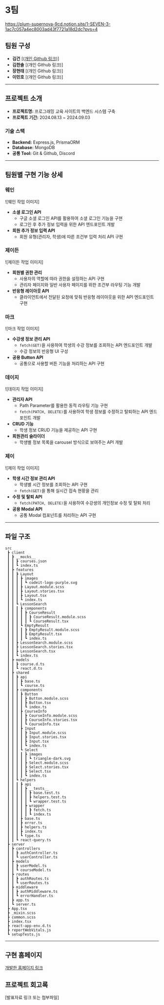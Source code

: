 # 3팀

https://plum-supernova-9cd.notion.site/1-SEVEN-3-1ac7c057a4ec8003ad43f7721a18d2dc?pvs=4

## 팀원 구성
- **김건** [([개인 Github 링크](https://github.com/funfungun))]
- **김한솔** [(개인 Github 링크)]
- **장현태** [(개인 Github 링크)]
- **이민호** [(개인 Github 링크)]

---

## 프로젝트 소개
- **프로젝트명:** 프로그래밍 교육 사이트의 백엔드 시스템 구축
- **프로젝트 기간:** 2024.08.13 ~ 2024.09.03

### 기술 스택
- **Backend:** Express.js, PrismaORM
- **Database:** MongoDB
- **공통 Tool:** Git & Github, Discord

---

## 팀원별 구현 기능 상세

### 웨인
![웨인 작업 이미지]
- **소셜 로그인 API**
  - 구글 소셜 로그인 API를 활용하여 소셜 로그인 기능을 구현
  - 로그인 후 추가 정보 입력을 위한 API 엔드포인트 개발
- **회원 추가 정보 입력 API**
  - 회원 유형(관리자, 학생)에 따른 조건부 입력 처리 API 구현

### 제이든
![제이든 작업 이미지]
- **회원별 권한 관리**
  - 사용자의 역할에 따라 권한을 설정하는 API 구현
  - 관리자 페이지와 일반 사용자 페이지를 위한 조건부 라우팅 기능 개발
- **반응형 레이아웃 API**
  - 클라이언트에서 전달된 요청에 맞춰 반응형 레이아웃을 위한 API 엔드포인트 구현

### 마크
![마크 작업 이미지]
- **수강생 정보 관리 API**
  - `fetch(GET)`을 사용하여 학생의 수강 정보를 조회하는 API 엔드포인트 개발
  - 수강 정보의 반응형 UI 구성
- **공용 Button API**
  - 공통으로 사용할 버튼 기능을 처리하는 API 구현

### 데이지
![데이지 작업 이미지]
- **관리자 API**
  - Path Parameter를 활용한 동적 라우팅 기능 구현
  - `fetch(PATCH, DELETE)`를 사용하여 학생 정보를 수정하고 탈퇴하는 API 엔드포인트 개발
- **CRUD 기능**
  - 학생 정보 CRUD 기능을 제공하는 API 구현
- **회원관리 슬라이더**
  - 학생별 정보 목록을 carousel 방식으로 보여주는 API 개발

### 제이
![제이 작업 이미지]
- **학생 시간 정보 관리 API**
  - 학생별 시간 정보를 조회하는 API 구현
  - `fetch(GET)`을 통해 실시간 접속 현황을 관리
- **수정 및 탈퇴 API**
  - `fetch(PATCH, DELETE)`을 사용하여 수강생의 개인정보 수정 및 탈퇴 처리
- **공용 Modal API**
  - 공통 Modal 컴포넌트를 처리하는 API 구현

---

## 파일 구조
```
src
 ┣ client
 ┃ ┣ __mocks__
 ┃ ┃ ┣ courses.json
 ┃ ┃ ┗ index.ts
 ┃ ┣ features
 ┃ ┃ ┣ Layout
 ┃ ┃ ┃ ┣ images
 ┃ ┃ ┃ ┃ ┗ codeit-logo-purple.svg
 ┃ ┃ ┃ ┣ Layout.module.scss
 ┃ ┃ ┃ ┣ Layout.stories.tsx
 ┃ ┃ ┃ ┣ Layout.tsx
 ┃ ┃ ┃ ┗ index.ts
 ┃ ┃ ┗ LessonSearch
 ┃ ┃ ┃ ┣ components
 ┃ ┃ ┃ ┃ ┣ CourseResult
 ┃ ┃ ┃ ┃ ┃ ┣ CourseResult.module.scss
 ┃ ┃ ┃ ┃ ┃ ┗ CourseResult.tsx
 ┃ ┃ ┃ ┗ EmptyResult
 ┃ ┃ ┃ ┃ ┣ EmptyResult.module.scss
 ┃ ┃ ┃ ┃ ┣ EmptyResult.tsx
 ┃ ┃ ┃ ┃ ┗ index.ts
 ┃ ┃ ┣ LessonSearch.module.scss
 ┃ ┃ ┣ LessonSearch.stories.tsx
 ┃ ┃ ┣ LessonSearch.tsx
 ┃ ┃ ┗ index.ts
 ┃ ┣ models
 ┃ ┃ ┣ course.d.ts
 ┃ ┃ ┗ react.d.ts
 ┃ ┣ shared
 ┃ ┃ ┣ api
 ┃ ┃ ┃ ┣ base.ts
 ┃ ┃ ┃ ┗ course.ts
 ┃ ┃ ┣ components
 ┃ ┃ ┃ ┣ Button
 ┃ ┃ ┃ ┃ ┣ Button.module.scss
 ┃ ┃ ┃ ┃ ┣ Button.tsx
 ┃ ┃ ┃ ┃ ┗ index.ts
 ┃ ┃ ┃ ┣ CourseInfo
 ┃ ┃ ┃ ┃ ┣ CourseInfo.module.scss
 ┃ ┃ ┃ ┃ ┣ CourseInfo.stories.tsx
 ┃ ┃ ┃ ┃ ┗ CourseInfo.tsx
 ┃ ┃ ┃ ┣ Input
 ┃ ┃ ┃ ┃ ┣ Input.module.scss
 ┃ ┃ ┃ ┃ ┣ Input.stories.tsx
 ┃ ┃ ┃ ┃ ┣ Input.tsx
 ┃ ┃ ┃ ┃ ┗ index.ts
 ┃ ┃ ┃ ┗ Select
 ┃ ┃ ┃ ┃ ┣ images
 ┃ ┃ ┃ ┃ ┃ ┗ triangle-dark.svg
 ┃ ┃ ┃ ┃ ┣ Select.module.scss
 ┃ ┃ ┃ ┃ ┣ Select.stories.tsx
 ┃ ┃ ┃ ┃ ┣ Select.tsx
 ┃ ┃ ┃ ┃ ┗ index.ts
 ┃ ┃ ┗ helpers
 ┃ ┃ ┃ ┣ api
 ┃ ┃ ┃ ┃ ┣ __tests__
 ┃ ┃ ┃ ┃ ┃ ┣ base.test.ts
 ┃ ┃ ┃ ┃ ┃ ┣ helpers.test.ts
 ┃ ┃ ┃ ┃ ┃ ┗ wrapper.test.ts
 ┃ ┃ ┃ ┃ ┣ wrapper
 ┃ ┃ ┃ ┃ ┃ ┣ fetch.ts
 ┃ ┃ ┃ ┃ ┃ ┗ index.ts
 ┃ ┃ ┃ ┣ base.ts
 ┃ ┃ ┃ ┣ error.ts
 ┃ ┃ ┃ ┣ helpers.ts
 ┃ ┃ ┃ ┣ index.ts
 ┃ ┃ ┃ ┗ type.ts
 ┃ ┃ ┗ react-query.ts
 ┣ server
 ┃ ┣ controllers
 ┃ ┃ ┣ authController.ts
 ┃ ┃ ┗ userController.ts
 ┃ ┣ models
 ┃ ┃ ┣ userModel.ts
 ┃ ┃ ┗ courseModel.ts
 ┃ ┣ routes
 ┃ ┃ ┣ authRoutes.ts
 ┃ ┃ ┗ userRoutes.ts
 ┃ ┣ middleware
 ┃ ┃ ┣ authMiddleware.ts
 ┃ ┃ ┗ errorHandler.ts
 ┃ ┣ app.ts
 ┃ ┗ server.ts
 ┣ App.tsx
 ┣ _mixin.scss
 ┣ common.scss
 ┣ index.tsx
 ┣ react-app-env.d.ts
 ┣ reportWebVitals.js
 ┗ setupTests.js
```

---

## 구현 홈페이지
[개발한 홈페이지 링크](https://www.codeit.kr/)

## 프로젝트 회고록
[발표자료 링크 또는 첨부파일]

